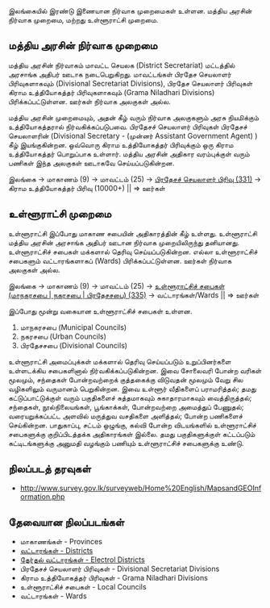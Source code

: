 இலங்கையில் இரண்டு இணையான நிர்வாக முறைமைகள் உள்ளன.   மத்திய அரசின் நிர்வாக முறைமை, மற்றது உள்ளூராட்சி முறைமை. 

## மத்திய அரசின் நிர்வாக முறைமை
மத்திய அரசின் நிர்வாகம் மாவட்ட செயலக (District Secretariat) மட்டத்தில் அரசாங்க அதிபர் ஊடாக நடைபெறுகிறது. மாவட்டங்கள் பிரதேச செயலாளர் பிரிவுகளாகவும் (Divisional Secretariat Divisions), பிரதேச செயலாளர் பிரிவுகள் கிராம உத்தியோகத்தர் பிரிவுகளாகவும் (Grama Niladhari Divisions) பிரிக்கப்பட்டுள்ளன. ஊர்கள் நிர்வாக அலகுகள் அல்ல.  

மத்திய அரசின் முறைமையும், அதன் கீழ் வரும் நிர்வாக அலகுகளும் அரசு நியமிக்கும் உத்தியோகத்தரால் நிர்வகிக்கப்படுபவை. பிரதேசச் செயலாளர் பிரிவுகள் பிரதேசச் செயலாளரின் (Divisional Secretary - (முன்னர் Assistant Government Agent) ) கீழ் இயங்குகின்றன. ஒவ்வொரு கிராம உத்தியோகத்தர் பிரிவுக்கும் ஒரு கிராம உத்தியோகத்தர் பொறுப்பாக உள்ளார். மத்திய அரசின் அதிகார வரம்புக்குள் வரும் பணிகள் இந்த அலகுகள் ஊடாகவே செய்யப்படுகின்றன. 

இலங்கை -> மாகாணம் (9) -> மாவட்டம் (25) ->  [பிரதேசச் செயலாளர் பிரிவு (331)](https://en.wikipedia.org/wiki/Divisional_Secretariats_of_Sri_Lanka) ->  கிராம உத்தியோகத்தர் பிரிவு (10000+) || => ஊர்கள்

## உள்ளூராட்சி முறைமை
உள்ளூராட்சி இப்போது மாகாண சபையின் அதிகாரத்தின் கீழ் உள்ளது. உள்ளூராட்சி மத்திய அரசின் அரசாங்க அதிபர் ஊடான நிர்வாக முறையிலிருந்து தனியானது. உள்ளூராட்சிச் சபைகள் மக்களால் தெரிவு செய்யப்படுகின்றன. எல்லா உள்ளூராட்சிச் சபைகளும் வட்டாரங்களாகப் (Wards) பிரிக்கப்பட்டுள்ளன. ஊர்கள் நிர்வாக அலகுகள் அல்ல.

இலங்கை -> மாகாணம் (9) -> மாவட்டம் (25) -> [உள்ளூராட்சிச் சபைகள் (மாநகரசபை | நகரசபை | பிரதேசசபை) (335)](https://en.wikipedia.org/wiki/Results_of_the_2011_Sri_Lankan_local_government_elections_by_province,_district_and_local_authority) -> வட்டாரங்கள்/Wards || => ஊர்கள்

இப்போது மூன்று வகையான உள்ளூராட்சிச் சபைகள் உள்ளன.

1. மாநகரசபை (Municipal Councils)
2. நகரசபை (Urban Councils)
3. பிரதேசசபை (Divisional Councils)

உள்ளூராட்சி அமைப்புக்கள் மக்களால் தெரிவு செய்யப்படும் உறுப்பினர்களை உள்ளடக்கிய சபைகளினால் நிர்வகிக்கப்படுகின்றன. இவை சோலைவரி போன்ற  வரிகள் மூலமும், சந்தைகள் போன்றவற்றைக் குத்தகைக்கு விடுவதன் மூலமும் வேறு சில வழிகளிலும் வருமானம் பெறுகின்றன. இவை உள்ளூர் வீதிகளைப் பராமரித்தல்; தமது கட்டுப்பாட்டுக்குள் வரும் பகுதிகளைச் சுத்தமாகவும் சுகாதாரமாகவும் வைத்திருத்தல்; சந்தைகள், நூல்நிலையங்கள், பூங்காக்கள், போன்றவற்றை அமைத்துப் பேணுதல்; வரையறுக்கப்பட்ட அளவில் மருத்துவ வசதிகளை அளித்தல்; போன்ற பணிகளைச் செய்கின்றன. பாதுகாப்பு, சட்டம் ஒழுங்கு, கல்வி போன்ற விடயங்களில் உள்ளூராட்சிச் சபைகளுக்கு குறிப்பிடத்தக்க அதிகாரங்கள் இல்லை. தமது பகுதிகளுக்குள் கட்டப்படும் கட்டிடங்களுக்கு அனுமதி வழங்கும் பணியும் உள்ளூராட்சிச் சபைகளுக்கு உண்டு. 

## நிலப்படத் தரவுகள்
* http://www.survey.gov.lk/surveyweb/Home%20English/MapsandGEOInformation.php

## தேவையான நிலப்படங்கள்
* மாகாணங்கள் - Provinces
* [வட்டாரங்கள் - Districts](https://github.com/noolahamfoundation/map-and-data/blob/master/maps/Sri%20Lanka%20-%20Median%20Household%20Income%20-%202012-13%20-%20By%20Admin%20District.png)
* [தேர்தல் வட்டாரங்கள் - Electrol Districts](https://github.com/noolahamfoundation/map-and-data/blob/master/maps/Sri%20Lanka%20-%20Population%20Density%20by%20District.png)
* பிரதேசச் செயலாளர் பிரிவுகள் - Divisional Secretariat Divisions
* கிராம உத்தியோகத்தர் பிரிவுகள் - Grama Niladhari Divisions
* உள்ளூராட்சிச் சபைகள் - Local Councils
* வட்டாரங்கள் - Wards



